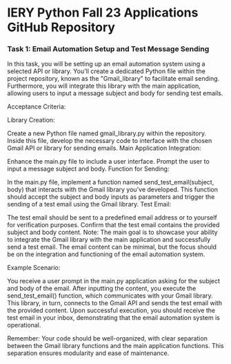 # IERY Python Fall 23 Applications GitHub Repository

### Task 1: Email Automation Setup and Test Message Sending

In this task, you will be setting up an email automation system using a selected API or library. You'll create a dedicated Python file within the project repository, known as the "Gmail_library" to facilitate email sending. Furthermore, you will integrate this library with the main application, allowing users to input a message subject and body for sending test emails.

Acceptance Criteria:

Library Creation:

Create a new Python file named gmail_library.py within the repository.
Inside this file, develop the necessary code to interface with the chosen Gmail API or library for sending emails.
Main Application Integration:

Enhance the main.py file to include a user interface.
Prompt the user to input a message subject and body.
Function for Sending:

In the main.py file, implement a function named send_test_email(subject, body) that interacts with the Gmail library you've developed.
This function should accept the subject and body inputs as parameters and trigger the sending of a test email using the Gmail library.
Test Email:

The test email should be sent to a predefined email address or to yourself for verification purposes.
Confirm that the test email contains the provided subject and body content.
Note: The main goal is to showcase your ability to integrate the Gmail library with the main application and successfully send a test email. The email content can be minimal, but the focus should be on the integration and functioning of the email automation system.

Example Scenario:

You receive a user prompt in the main.py application asking for the subject and body of the email. After inputting the content, you execute the send_test_email() function, which communicates with your Gmail library. This library, in turn, connects to the Gmail API and sends the test email with the provided content. Upon successful execution, you should receive the test email in your inbox, demonstrating that the email automation system is operational.

Remember: Your code should be well-organized, with clear separation between the Gmail library functions and the main application functions. This separation ensures modularity and ease of maintenance.
